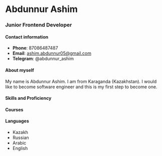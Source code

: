 # Abdunnur Ashim

### Junior Frontend Developer

#### Contact information
* **Phone**: 87086487487
* **Email**: ashim.abdunnur05@gmail.com
* **Telegram**: @abdunnur_ashim

#### About myself 
My name is Abdunnur Ashim. I am from Karaganda (Kazakhstan). I would like to become software engineer and this is my first step to become one.  

#### Skills and Proficiency

#### Courses

#### Languages
* Kazakh
* Russian
* Arabic
* English
